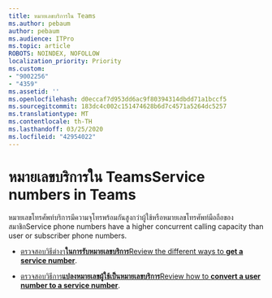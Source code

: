 ```yaml
---
title: หมายเลขบริการใน Teams
ms.author: pebaum
author: pebaum
ms.audience: ITPro
ms.topic: article
ROBOTS: NOINDEX, NOFOLLOW
localization_priority: Priority
ms.custom:
- "9002256"
- "4359"
ms.assetid: ''
ms.openlocfilehash: d0eccaf7d953dd6ac9f80394314dbdd71a1bccf5
ms.sourcegitcommit: 183dc4c002c151474628b6d7c4571a5264dc5257
ms.translationtype: MT
ms.contentlocale: th-TH
ms.lasthandoff: 03/25/2020
ms.locfileid: "42954022"
---
```

# <a name="service-numbers-in-teams"></a><span data-ttu-id="6b210-102">หมายเลขบริการใน Teams</span><span class="sxs-lookup"><span data-stu-id="6b210-102">Service numbers in Teams</span></span>

<span data-ttu-id="6b210-103">หมายเลขโทรศัพท์บริการมีความจุโทรพร้อมกันสูงกว่าผู้ใช้หรือหมายเลขโทรศัพท์มือถือของสมาชิก</span><span class="sxs-lookup"><span data-stu-id="6b210-103">Service phone numbers have a higher concurrent calling capacity than user or subscriber phone numbers.</span></span> 

- <span data-ttu-id="6b210-104">[ตรวจสอบวิธีต่างๆ**ในการรับหมายเลขบริการ**](https://docs.microsoft.com/microsoftteams/getting-service-phone-numbers)</span><span class="sxs-lookup"><span data-stu-id="6b210-104">[Review the different ways to **get a service number**](https://docs.microsoft.com/microsoftteams/getting-service-phone-numbers).</span></span> 

- <span data-ttu-id="6b210-105">[ตรวจสอบวิธีการ**แปลงหมายเลขผู้ใช้เป็นหมายเลขบริการ**](https://docs.microsoft.com/microsoftteams/manage-phone-numbers-for-your-organization/phone-number-management-for-the-u-s)</span><span class="sxs-lookup"><span data-stu-id="6b210-105">[Review how to **convert a user number to a service number**](https://docs.microsoft.com/microsoftteams/manage-phone-numbers-for-your-organization/phone-number-management-for-the-u-s).</span></span>
